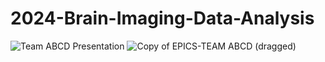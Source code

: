 # 2024-Brain-Imaging-Data-Analysis

![Team ABCD Presentation](https://github.com/user-attachments/assets/d5dd4ecd-b44c-4bf6-a623-daec05f309e8)
![Copy of EPICS-TEAM ABCD (dragged)](https://github.com/user-attachments/assets/2190caa1-341c-4501-acc7-0c193449488a)
